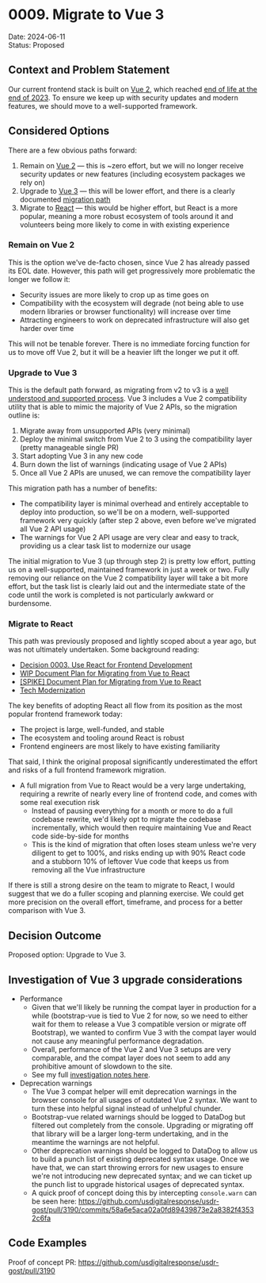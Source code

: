 # 0009. Migrate to Vue 3

Date: 2024-06-11 \
Status: Proposed <!-- Proposed | Accepted | Rejected | Superceded -->

## Context and Problem Statement

Our current frontend stack is built on [Vue 2](https://v2.vuejs.org/), which reached 
[end of life at the end of 2023](https://v2.vuejs.org/eol/). To ensure we keep up with security 
updates and modern features, we should move to a well-supported framework. 

## Considered Options

There are a few obvious paths forward: 

1. Remain on [Vue 2](https://v2.vuejs.org/) — this is ~zero effort, but we will no longer receive
   security updates or new features (including ecosystem packages we rely on)
2. Upgrade to [Vue 3](https://vuejs.org/) — this will be lower effort, and there is a clearly 
   documented [migration path](https://v3-migration.vuejs.org/)
3. Migrate to [React](https://react.dev/) — this would be higher effort, but React is a more 
   popular, meaning a more robust ecosystem of tools around it and volunteers being more likely to
   come in with existing experience

### Remain on Vue 2

This is the option we've de-facto chosen, since Vue 2 has already passed its EOL date. However, this
path will get progressively more problematic the longer we follow it: 

- Security issues are more likely to crop up as time goes on
- Compatibility with the ecosystem will degrade (not being able to use modern libraries or browser
  functionality) will increase over time
- Attracting engineers to work on deprecated infrastructure will also get harder over time

This will not be tenable forever. There is no immediate forcing function for us to move off Vue 2, 
but it will be a heavier lift the longer we put it off.

### Upgrade to Vue 3

This is the default path forward, as migrating from v2 to v3 is a 
[well understood and supported process](https://v3-migration.vuejs.org/). Vue 3 includes a Vue 2 
compatibility utility that is able to mimic the majority of Vue 2 APIs, so the migration outline is:

1. Migrate away from unsupported APIs (very minimal)
2. Deploy the minimal switch from Vue 2 to 3 using the compatibility layer (pretty manageable single PR)
3. Start adopting Vue 3 in any new code
4. Burn down the list of warnings (indicating usage of Vue 2 APIs)
5. Once all Vue 2 APIs are unused, we can remove the compatibility layer

This migration path has a number of benefits: 

- The compatibility layer is minimal overhead and entirely acceptable to deploy into production, so
  we'll be on a modern, well-supported framework very quickly (after step 2 above, even before we've
  migrated all Vue 2 API usage)
- The warnings for Vue 2 API usage are very clear and easy to track, providing us a clear task list
  to modernize our usage

The initial migration to Vue 3 (up through step 2) is pretty low effort, putting us on a
well-supported, maintained framework in just a week or two. Fully removing our reliance on the Vue 2
compatibility layer will take a bit more effort, but the task list is clearly laid out and the
intermediate state of the code until the work is completed is not particularly awkward or burdensome.

### Migrate to React

This path was previously proposed and lightly scoped about a year ago, but was not ultimately 
undertaken. Some background reading: 

- [Decision 0003. Use React for Frontend Development](./0003-use-react-for-frontend-development.md)
- [WIP Document Plan for Migrating from Vue to React](https://www.notion.so/usdr/WIP-Document-Plan-for-Migrating-from-Vue-to-React-30fbcf3f9af443b0843aa77c469eea29)
- [[SPIKE] Document Plan for Migrating from Vue to React](https://github.com/usdigitalresponse/usdr-gost/issues/1204)
- [Tech Modernization](https://www.notion.so/usdr/Tech-Modernization-b0f8e3736ebc4e9a898dad2b4ca2f858)

The key benefits of adopting React all flow from its position as the most popular frontend framework
today: 

- The project is large, well-funded, and stable
- The ecosystem and tooling around React is robust
- Frontend engineers are most likely to have existing familiarity

That said, I think the original proposal significantly underestimated the effort and risks of a full
frontend framework migration. 

- A full migration from Vue to React would be a very large undertaking, requiring a rewrite of
  nearly every line of frontend code, and comes with some real execution risk
  - Instead of pausing everything for a month or more to do a full codebase rewrite, we'd likely opt 
    to migrate the codebase incrementally, which would then require maintaining Vue and React code
    side-by-side for months
  - This is the kind of migration that often loses steam unless we're very diligent to get to 100%, 
    and risks ending up with 90% React code and a stubborn 10% of leftover Vue code that keeps us
    from removing all the Vue infrastructure

If there is still a strong desire on the team to migrate to React, I would suggest that we do a
fuller scoping and planning exercise. We could get more precision on the overall effort, timeframe,
and process for a better comparison with Vue 3.

## Decision Outcome

Proposed option: Upgrade to Vue 3.

## Investigation of Vue 3 upgrade considerations

- Performance
  - Given that we'll likely be running the compat layer in production for a while (bootstrap-vue
    is tied to Vue 2 for now, so we need to either wait for them to release a Vue 3 compatible 
    version or migrate off Bootstrap), we wanted to confirm Vue 3 with the compat layer would not
    cause any meaningful performance degradation.
  - Overall, performance of the Vue 2 and Vue 3 setups are very comparable, and the compat layer 
    does not seem to add any prohibitive amount of slowdown to the site.
  - See my full 
    [investigation notes here](https://docs.google.com/document/d/1jsQxQLhQOM54O0T5oQNFQqrmML6ngNqKFCEmQP-GCnA).
- Deprecation warnings
  - The Vue 3 compat helper will emit deprecation warnings in the browser console for all usages
    of outdated Vue 2 syntax. We want to turn these into helpful signal instead of unhelpful chunder. 
  - Bootstrap-vue related warnings should be logged to DataDog but filtered out completely from the
    console. Upgrading or migrating off that library will be a larger long-term undertaking, and in 
    the meantime the warnings are not helpful. 
  - Other deprecation warnings should be logged to DataDog to allow us to build a punch list of
    existing deprecated syntax usage. Once we have that, we can start throwing errors for new usages
    to ensure we're not introducing new deprecated syntax; and we can ticket up the punch list to
    upgrade historical usages of deprecated syntax. 
  - A quick proof of concept doing this by intercepting `console.warn` can be seen here:
    https://github.com/usdigitalresponse/usdr-gost/pull/3190/commits/58a6e5aca02a0fd89439873e2a8382f43532c6fa

## Code Examples

Proof of concept PR: https://github.com/usdigitalresponse/usdr-gost/pull/3190